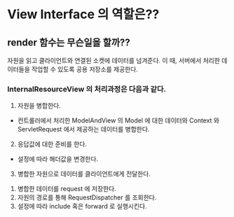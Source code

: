 # View Interface 의 역할은??

## render 함수는 무슨일을 할까??

자원을 읽고 클라이언트와 연결된 소켓에 데이터를 넘겨준다.
이 때, 서버에서 처리한 데이터들을 작업할 수 있도록 공용 저장소를 제공한다.

### InternalResourceView 의 처리과정은 다음과 같다.

1. 자원을 병합한다.
 - 컨트롤러에서 처리한 ModelAndView 의 Model 에 대한 데이터와 Context 와 ServletRequest 에서 제공하는 데이터를 병합한다.
 
2. 응답값에 대한 준비를 한다.
 - 설정에 따라 해더값을 변경한다.
 
3. 병합한 자원으로 데이터를 클라이언트에게 전달한다.
  1) 병합한 데이터를 request 에 저장한다.
  2) 자원의 경로를 통해 RequestDispatcher 를 조회한다.
  3) 설정에 따라 include 혹은 forward 로 실행시킨다.
